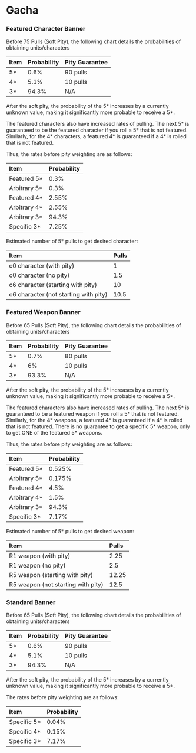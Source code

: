 # Gacha

### Featured Character Banner

Before 75 Pulls \(Soft Pity\), the following chart details the probabilities of obtaining units/characters

| Item | Probability | Pity Guarantee |
| :--- | :--- | :--- |
| 5\* | 0.6% | 90 pulls |
| 4\* | 5.1% | 10 pulls |
| 3\* | 94.3% | N/A |

After the soft pity, the probability of the 5\* increases by a currently unknown value, making it significantly more
probable to receive a 5\*.

The featured characters also have increased rates of pulling. The next 5\* is guaranteed to be the featured character if
you roll a 5\* that is not featured. Similarly, for the 4\* characters, a featured 4\* is guaranteed if a 4\* is rolled
that is not featured.

Thus, the rates before pity weighting are as follows:

| Item | Probability |
| :--- | :--- |
| Featured 5\* | 0.3% |
| Arbitrary 5\* | 0.3% |
| Featured 4\* | 2.55% |
| Arbitrary 4\* | 2.55% |
| Arbitrary 3\* | 94.3% |
| Specific 3\* | 7.25% |

Estimated number of 5\* pulls to get desired character:

| Item | Pulls |
| :--- | :--- |
| c0 character (with pity) | 1 |
| c0 character (no pity) | 1.5 |
| c6 character (starting with pity) | 10 |
| c6 character (not starting with pity) | 10.5 |

### Featured Weapon Banner

Before 65 Pulls \(Soft Pity\), the following chart details the probabilities of obtaining units/characters

| Item | Probability | Pity Guarantee |
| :--- | :--- | :--- |
| 5\* | 0.7% | 80 pulls |
| 4\* | 6% | 10 pulls |
| 3\* | 93.3% | N/A |

After the soft pity, the probability of the 5\* increases by a currently unknown value, making it significantly more
probable to receive a 5\*.

The featured characters also have increased rates of pulling. The next 5\* is guaranteed to be a featured weapon if you
roll a 5\* that is not featured. Similarly, for the 4\* weapons, a featured 4\* is guaranteed if a 4\* is rolled that is
not featured. There is no guarantee to get a specific 5\* weapon, only to get ONE of the featured 5\* weapons. 

Thus, the rates before pity weighting are as follows:

| Item | Probability |
| :--- | :--- |
| Featured 5\* | 0.525% |
| Arbitrary 5\* | 0.175% |
| Featured 4\* | 4.5% |
| Arbitrary 4\* | 1.5% |
| Arbitrary 3\* | 94.3% |
| Specific 3\* | 7.17% |

Estimated number of 5\* pulls to get desired weapon:

| Item | Pulls |
| :--- | :--- |
| R1 weapon (with pity) | 2.25 |
| R1 weapon (no pity) | 2.5 |
| R5 weapon (starting with pity) | 12.25 |
| R5 weapon (not starting with pity) | 12.5 |

### Standard Banner

Before 65 Pulls \(Soft Pity\), the following chart details the probabilities of obtaining units/characters

| Item | Probability | Pity Guarantee |
| :--- | :--- | :--- |
| 5\* | 0.6% | 90 pulls |
| 4\* | 5.1% | 10 pulls |
| 3\* | 94.3% | N/A |

After the soft pity, the probability of the 5\* increases by a currently unknown value, making it significantly more
probable to receive a 5\*.

The rates before pity weighting are as follows:

| Item | Probability |
| :--- | :--- |
| Specific 5\* | 0.04% |
| Specific 4\* | 0.15% |
| Specific 3\* | 7.17% |

